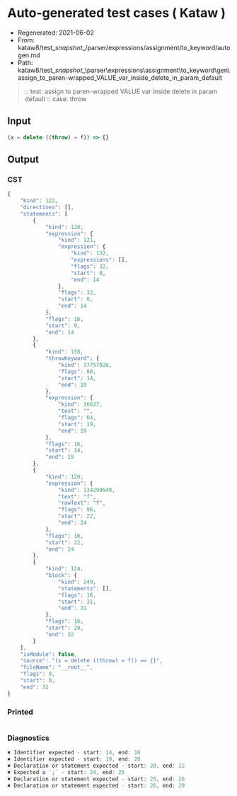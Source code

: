 # Auto-generated test cases ( Kataw )
- Regenerated: 2021-06-02
- From: kataw8/test\__snapshot__/parser/expressions/assignment/to_keyword/autogen.md
- Path: kataw8/test\__snapshot__\parser\expressions\assignment\to_keyword\gen\assign_to_paren-wrapped_VALUE_var_inside_delete_in_param_default
> :: test: assign to paren-wrapped VALUE var inside delete in param default
> :: case: throw
## Input

`````js
(x = delete ((throw) = f)) => {}
`````
## Output

### CST

```javascript
{
    "kind": 122,
    "directives": [],
    "statements": [
        {
            "kind": 120,
            "expression": {
                "kind": 121,
                "expression": {
                    "kind": 132,
                    "expressions": [],
                    "flags": 32,
                    "start": 0,
                    "end": 14
                },
                "flags": 32,
                "start": 0,
                "end": 14
            },
            "flags": 16,
            "start": 0,
            "end": 14
        },
        {
            "kind": 158,
            "throwKeyword": {
                "kind": 37757026,
                "flags": 80,
                "start": 14,
                "end": 19
            },
            "expression": {
                "kind": 16637,
                "text": "",
                "flags": 64,
                "start": 19,
                "end": 19
            },
            "flags": 16,
            "start": 14,
            "end": 19
        },
        {
            "kind": 120,
            "expression": {
                "kind": 134299649,
                "text": "f",
                "rawText": "f",
                "flags": 96,
                "start": 22,
                "end": 24
            },
            "flags": 16,
            "start": 22,
            "end": 24
        },
        {
            "kind": 124,
            "block": {
                "kind": 249,
                "statements": [],
                "flags": 16,
                "start": 31,
                "end": 31
            },
            "flags": 16,
            "start": 29,
            "end": 32
        }
    ],
    "isModule": false,
    "source": "(x = delete ((throw) = f)) => {}",
    "fileName": "__root__",
    "flags": 0,
    "start": 0,
    "end": 32
}
```

### Printed

```javascript

```

### Diagnostics

```javascript
✖ Identifier expected - start: 14, end: 19
✖ Identifier expected - start: 19, end: 20
✖ Declaration or statement expected - start: 20, end: 22
✖ Expected a `;` - start: 24, end: 25
✖ Declaration or statement expected - start: 25, end: 26
✖ Declaration or statement expected - start: 26, end: 29

```

